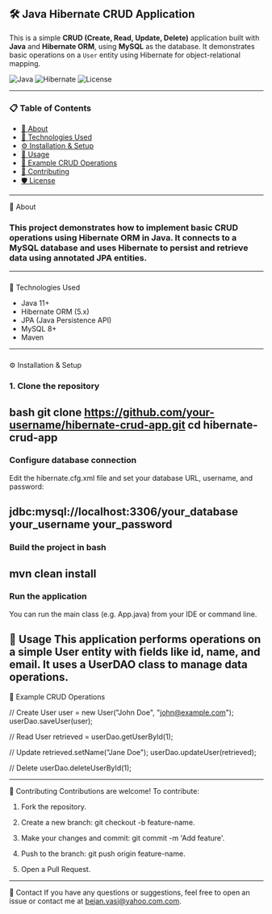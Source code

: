 ## 🛠️ Java Hibernate CRUD Application

This is a simple **CRUD (Create, Read, Update, Delete)** application built with **Java** and **Hibernate ORM**, using **MySQL** as the database. It demonstrates basic operations on a `User` entity using Hibernate for object-relational mapping.

![Java](https://img.shields.io/badge/Java-11+-blue?style=flat&logo=java)
![Hibernate](https://img.shields.io/badge/Hibernate-5.x-blue?style=flat&logo=hibernate)
![License](https://img.shields.io/badge/License-MIT-green.svg)

---
### 📋 Table of Contents

- [📖 About](#about)
- [🧰 Technologies Used](#technologies-used)
- [⚙️ Installation & Setup](#installation--setup)
- [🚀 Usage](#usage)
- [🧪 Example CRUD Operations](#example-crud-operations)
- [🤝 Contributing](#contributing)
- [🛡️ License](#license)

---

📖 About

### This project demonstrates how to implement basic CRUD operations using Hibernate ORM in Java. It connects to a MySQL database and uses Hibernate to persist and retrieve data using annotated JPA entities.
---
###
🧰 Technologies Used
- Java 11+
- Hibernate ORM (5.x)
- JPA (Java Persistence API)
- MySQL 8+
- Maven

---

###
⚙️ Installation & Setup

### 1. Clone the repository

bash
git clone https://github.com/your-username/hibernate-crud-app.git
cd hibernate-crud-app
---

 ### Configure database connection
Edit the hibernate.cfg.xml file and set your database URL, username, and password:

<property name="connection.url">jdbc:mysql://localhost:3306/your_database</property>
<property name="connection.username">your_username</property>
<property name="connection.password">your_password</property>
---
### Build the project in bash
mvn clean install
--

### Run the application
You can run the main class (e.g. App.java) from your IDE or command line.

###
🚀 Usage
This application performs operations on a simple User entity with fields like id, name, and email. It uses a UserDAO class to manage data operations.
--
🧪 Example CRUD Operations

// Create
User user = new User("John Doe", "john@example.com");
userDao.saveUser(user);

// Read
User retrieved = userDao.getUserById(1);

// Update
retrieved.setName("Jane Doe");
userDao.updateUser(retrieved);

// Delete
userDao.deleteUserById(1);

----
🤝 Contributing
Contributions are welcome! To contribute:

1. Fork the repository.

2. Create a new branch: git checkout -b feature-name.

3. Make your changes and commit: git commit -m 'Add feature'.

4. Push to the branch: git push origin feature-name.

5. Open a Pull Request.
----

📧 Contact
If you have any questions or suggestions, feel free to open an issue or contact me at bejan.vasi@yahoo.com.com.




